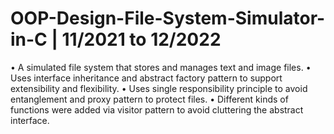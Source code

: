 # OOP-Design-File-System-Simulator-in-C | 11/2021 to 12/2022

•	A simulated file system that stores and manages text and image files.
•	Uses interface inheritance and abstract factory pattern to support extensibility and flexibility.
•	Uses single responsibility principle to avoid entanglement and proxy pattern to protect files.
•	Different kinds of functions were added via visitor pattern to avoid cluttering the abstract interface.
